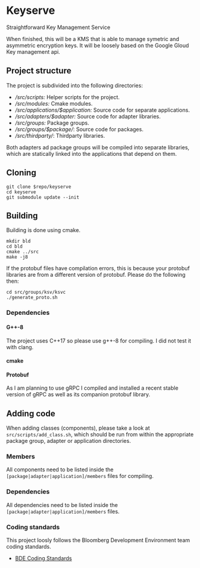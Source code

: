 # Keyserve
Straightforward Key Management Service

When finished, this will be a KMS that is able to manage symetric and asymmetric
encryption keys. It will be loosely based on the Google Gloud Key management
api.

## Project structure

The project is subdivided into the following directories:

* */src/scripts:* Helper scripts for the project.
* */src/modules:* Cmake modules.
* */src/applications/$application:* Source code for separate applications.
* */src/adapters/$adapter:* Source code for adapter libraries.
* */src/groups:* Package groups.
* */src/groups/$package/*: Source code for packages.
* */src/thirdparty/*: Thirdparty libraries.

Both adapters ad package groups will be compiled into separate libraries,
which are statically linked into the applications that depend on them.

## Cloning

```
git clone $repo/keyserve
cd keyserve
git submodule update --init
```

## Building

Building is done using cmake.

```
mkdir bld
cd bld
cmake ../src
make -j8
```

If the protobuf files have compilation errors, this is because your protobuf libraries
are from a different version of protobuf. Please do the following then:

```
cd src/groups/ksv/ksvc
./generate_proto.sh
```

### Dependencies

#### G++-8

The project uses C++17 so please use g++-8 for compiling. I did not test it with
clang.

#### cmake

#### Protobuf

As I am planning to use gRPC I compiled and installed a recent stable version of gRPC
as well as its companion protobuf library.

## Adding code

When adding classes (components), please take a look at `src/scripts/add_class.sh`, which
should be run from within the appropriate package group, adapter or application directories.

### Members
All components need to be listed inside the `[package|adapter|application]/members` files
for compiling.

### Dependencies
All dependencies need to be listed inside the `[package|adapter|application]/members` files.

### Coding standards

This project loosly follows the Bloomberg Development Environment team coding standards.

* [BDE Coding Standards](https://github.com/bloomberg/bde/wiki/Introduction-to-BDE-Coding-Standards)
